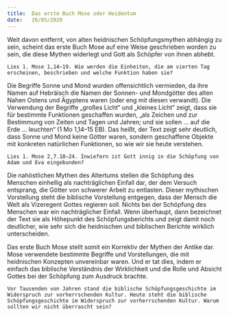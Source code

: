 ```yaml
---
title:  Das erste Buch Mose oder Heidentum
date:   26/05/2020
---
```


Weit davon entfernt, von alten heidnischen Schöpfungsmythen abhängig zu sein, scheint das erste Buch Mose auf eine Weise geschrieben worden zu sein, die diese Mythen widerlegt und Gott als Schöpfer von ihnen abhebt.

`Lies 1. Mose 1,14–19. Wie werden die Einheiten, die am vierten Tag erscheinen, beschrieben und welche Funktion haben sie?`

Die Begriffe Sonne und Mond wurden offensichtlich vermieden, da ihre Namen auf Hebräisch die Namen der Sonnen- und Mondgötter des alten Nahen Ostens und Ägyptens waren (oder eng mit diesen verwandt). Die Verwendung der Begriffe „großes Licht“ und „kleines Licht“ zeigt, dass sie für bestimmte Funktionen geschaffen wurden, „als Zeichen und zur Bestimmung von Zeiten und Tagen und Jahren; und sie sollen … auf die Erde … leuchten“ (1 Mo 1,14–15 EB). Das heißt, der Text zeigt sehr deutlich, dass Sonne und Mond keine Götter waren, sondern geschaffene Objekte mit konkreten natürlichen Funktionen, so wie wir sie heute verstehen.

`Lies 1. Mose 2,7.18–24. Inwiefern ist Gott innig in die Schöpfung von Adam und Eva eingebunden?`

Die nahöstlichen Mythen des Altertums stellen die Schöpfung des Menschen einhellig als nachträglichen Einfall dar, der dem Versuch entsprang, die Götter von schwerer Arbeit zu entlasten. Dieser mythischen Vorstellung steht die biblische Vorstellung entgegen, dass der Mensch die Welt als Vizeregent Gottes regieren soll. Nichts bei der Schöpfung des Menschen war ein nachträglicher Einfall. Wenn überhaupt, dann bezeichnet der Text sie als Höhepunkt des Schöpfungsberichts und zeigt damit noch deutlicher, wie sehr sich die heidnischen und biblischen Berichte wirklich unterscheiden.

Das erste Buch Mose stellt somit ein Korrektiv der Mythen der Antike dar. Mose verwendete bestimmte Begriffe und Vorstellungen, die mit heidnischen Konzepten unvereinbar waren. Und er tat dies, indem er einfach das biblische Verständnis der Wirklichkeit und die Rolle und Absicht Gottes bei der Schöpfung zum Ausdruck brachte.

`Vor Tausenden von Jahren stand die biblische Schöpfungsgeschichte im Widerspruch zur vorherrschenden Kultur. Heute steht die biblische Schöpfungsgeschichte im Widerspruch zur vorherrschenden Kultur. Warum sollten wir nicht überrascht sein?`